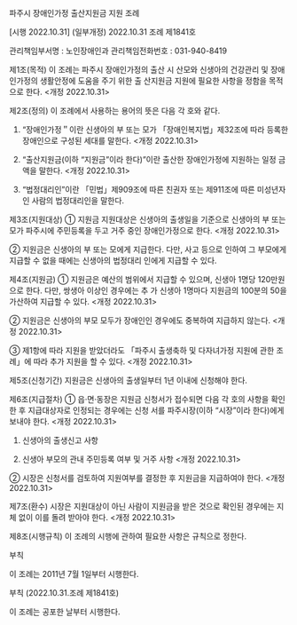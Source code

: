 파주시 장애인가정 출산지원금 지원 조례


[시행 2022.10.31]
(일부개정) 2022.10.31 조례 제1841호


관리책임부서명 : 노인장애인과
관리책임전화번호 : 031-940-8419


제1조(목적) 이 조례는 파주시 장애인가정의 출산 시 산모와 신생아의 건강관리 및 장애인가정의 생활안정에 도움을 주기 위한 출
산지원금 지원에 필요한 사항을 정함을 목적으로 한다. <개정 2022.10.31>


제2조(정의) 이 조례에서 사용하는 용어의 뜻은 다음 각 호와 같다.


1. “장애인가정＂이란 신생아의 부 또는 모가 「장애인복지법」제32조에 따라 등록한 장애인으로 구성된 세대를 말한다. <개정
2022.10.31>


2. “출산지원금(이하 “지원금”이라 한다)”이란 출산한 장애인가정에 지원하는 일정 금액을 말한다. <개정 2022.10.31>


3. “법정대리인”이란 「민법」제909조에 따른 친권자 또는 제911조에 따른 미성년자인 사람의 법정대리인을 말한다.


제3조(지원대상) ① 지원금 지원대상은 신생아의 출생일을 기준으로 신생아의 부 또는 모가 파주시에 주민등록을 두고 거주 중인
장애인가정으로 한다. <개정 2022.10.31>


② 지원금은 신생아의 부 또는 모에게 지급한다. 다만, 사고 등으로 인하여 그 부모에게 지급할 수 없을 때에는 신생아의 법정대리
인에게 지급할 수 있다.


제4조(지원금) ① 지원금은 예산의 범위에서 지급할 수 있으며, 신생아 1명당 120만원으로 한다. 다만, 쌍생아 이상인 경우에는 추
가 신생아 1명마다 지원금의 100분의 50을 가산하여 지급할 수 있다. <개정 2022.10.31>


② 지원금은 신생아의 부모 모두가 장애인인 경우에도 중복하여 지급하지 않는다. <개정 2022.10.31>


③ 제1항에 따라 지원을 받았더라도 「파주시 출생축하 및 다자녀가정 지원에 관한 조례」에 따라 추가 지원을 할 수 있다. <개정
2022.10.31>


제5조(신청기간) 지원금은 신생아의 출생일부터 1년 이내에 신청해야 한다.


제6조(지급절차) ① 읍·면·동장은 지원금 신청서가 접수되면 다음 각 호의 사항을 확인한 후 지급대상자로 인정되는 경우에는 신청
서를 파주시장(이하 “시장”이라 한다)에게 보내야 한다. <개정 2022.10.31>


1. 신생아의 출생신고 사항


2. 신생아 부모의 관내 주민등록 여부 및 거주 사항 <개정 2022.10.31>


② 시장은 신청서를 검토하여 지원여부를 결정한 후 지원금을 지급하여야 한다. <개정 2022.10.31>


제7조(환수) 시장은 지원대상이 아닌 사람이 지원금을 받은 것으로 확인된 경우에는 지체 없이 이를 돌려 받아야 한다. <개정
2022.10.31>


제8조(시행규칙) 이 조례의 시행에 관하여 필요한 사항은 규칙으로 정한다.


부칙


이 조례는 2011년 7월 1일부터 시행한다.


부칙 (2022.10.31.조례 제1841호)


이 조례는 공포한 날부터 시행한다.


